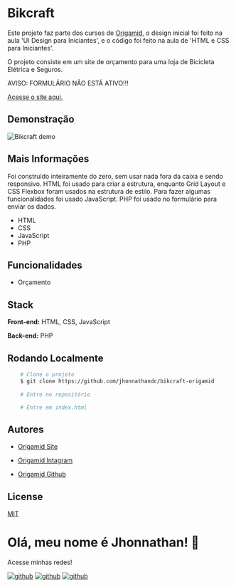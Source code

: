 # Bikcraft

Este projeto faz parte dos cursos de [Origamid](https://www.origamid.com), o design inicial foi feito na aula 'UI Design para Iniciantes', e o código foi feito na aula de 'HTML e CSS para Iniciantes'.

O projeto consiste em um site de orçamento para uma loja de Bicicleta Elétrica e Seguros.

AVISO: FORMULÁRIO NÃO ESTÁ ATIVO!!!

[Acesse o site aqui.](https://bikcraftorigamid.vercel.app/)

## Demonstração

![Bikcraft demo](https://user-images.githubusercontent.com/82620787/179368653-8ce73560-9a2e-4da2-bd52-16c083f01d17.png)

## Mais Informações

Foi construído inteiramente do zero, sem usar nada fora da caixa e sendo responsivo. HTML foi usado para criar a estrutura, enquanto Grid Layout e CSS Flexbox foram usados na estrutura de estilo. Para fazer algumas funcionalidades foi usado JavaScript. PHP foi usado no formulário para enviar os dados.

- HTML
- CSS
- JavaScript
- PHP

## Funcionalidades

- Orçamento

## Stack

**Front-end:** HTML, CSS, JavaScript

**Back-end:** PHP

## Rodando Localmente

```bash
    # Clone o projeto
    $ git clone https://github.com/jhonnathandc/bikcraft-origamid
    
    # Entre no repositório

    # Entre em index.html
```

## Autores

- [Origamid Site](https://www.origamid.com)

- [Origamid Intagram](https://www.instagram.com/origamid.cursos/)

- [Origamid Github](https://github.com/origamid)

## License

[MIT](https://choosealicense.com/licenses/mit/)

# Olá, meu nome é Jhonnathan! 👋

<p>Acesse minhas redes!</p>

[![github](https://img.shields.io/badge/-github-%23333?style=for-the-badge&logo=github&logoColor=white)](https://github.com/jhonnathandc)
[![github](https://img.shields.io/badge/-LinkedIn-%230077B5?style=for-the-badge&logo=linkedin&logoColor=white)]("https://www.linkedin.com/in/jhonnathan-cora-6427661b0/)
[![github](https://img.shields.io/badge/-instagram-%23E4405F?style=for-the-badge&logo=instagram&logoColor=white)](https://www.instagram.com/jhonnathandc/)
